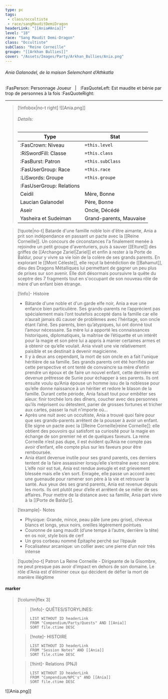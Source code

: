 ```yaml
---
type: pc
tags:
 - class/occultiste
 - race/sangMauditDemiDragon
headerLink: "[[Ania#Ania]]"
level: "18"
race: "Sang Maudit Demi-Dragon"
class: "Occultiste"
subClass: "Reine Corneille"
groupe: "[[Arkhan Bullies]]"
cover: "/Assets/Images/Party/Arkhan_Bullies/Ania.png"
---
```


###### Ania Galanodel, de la maison Selemchant d’Athkatla
:FasPerson: Personnage Joueur &nbsp; | &nbsp; :FasQuoteLeft: Est maudite et bénie par trop de personnes à la fois :FasQuoteRight:
___
> [!infobox|no-t right]
> ![[Ania.png]]
> ###### Details:
> | Type | Stat |
> | ---- | ---- |
> | :FasCrown: Niveau   | `=this.level` |
> | :RiSwordFill: Classe |  `=this.class`|
> | :FasBurst: Patron |  `=this.subClass`|
> |  :FasUserGroup: Race |  `=this.race`|
> |  :LiSwords: Groupe |  `=this.groupe`|
> | :FasUserGroup: Relations|  |
> | Ceidil | Mère, Bonne |
> | Laucian Galanodel | Père, Bonne |
> | Aseir | Oncle, Décédé |
> | Yasheira et Sudeiman | Grand-parents, Mauvaise | 

> [!quote|no-t]
> Batarde d'une famille noble loin d'être aimante, Ania a prit son indépendance en passant un pacte avec la [[Reine Corneille]]. Un concours de circonstances l'a finalement menée à rejoindre un petit groupe d'aventuriers, puis à sauver [[Elturel]] des griffes de [[Archange Zariel|Zariel]] et enfin à rester à la Porte de Baldur, pour y vivre sa vie loin de la colère de ses grands parents. En explorant le [[Mont Céleste]], elle reçut la bénédiction de [[Bahamut]], dieu des Dragons Métalliques lui permettant de gagner un peu plus de prises sur son avenir. Elle doit désormais poursuivre la quête du sceptre des 7 fragments tout en s'occupant de son nouveau rôle de mère d'un enfant bien étrange.


> [!info]- Histoire
> - Bâtarde d'une noble et d'un garde elfe noir, Ania a eue une enfance bien particulière. Ses grands-parents ne l’apprécient pas spécialement mais l’ont toutefois accepté dans la famille car elle n’aurait jamais dû causer de problèmes avec l’héritage, son oncle étant l’aîné. Ses parents, bien qu’atypiques, lui ont donné tout l’amour nécessaire. Sa mère lui a apporté les connaissances historiques, diplomatiques, la maîtrise de l’étiquette et un intérêt pour la magie et son père lui a appris à manier certaines armes et à obtenir ce qu’elle voulait. Ania vivait une vie relativement paisible et se destinait à devenir magicienne. 
> - Il y à deux ans cependant, la mort de son oncle en a fait l'unique héritière de sa famille. Ses grands parents ont été horrifiés par cette perspective et ont tenté de convaincre sa mère d’enfin prendre un époux et de faire un nouvel enfant, cette dernière est devenue prêtresse de Sunie pour échapper à ses parents. Ils ont ensuite voulu qu’Ania épouse un homme issu de la noblesse pour qu’elle donne naissance à un héritier et redore le blason de la famille. Durant cette période, Ania faisait tout pour embêter ses aïeux: finir torchée lors des dîners, coucher avec des personnes qu’ils méprisent ou détestent, parier de grosses fortunes et tricher aux cartes, passer la nuit n’importe où… 
> - Après une nuit avec un occultiste, Ania a trouvé quoi faire pour que ses grands-parents arrêtent de la pousser à avoir un enfant. Elle signe un pacte avec la [[Reine Corneille|reine Corneille]]: elle obtient des pouvoirs qui satisfont sa curiosité pour la magie en échange de son premier né et de quelques faveurs. La reine Corneille n’est pas dupe, il est évident qu’Ania ne compte pas avoir d’enfant, elle compte plus sur les faveurs pour être remboursée. 
> - Ania étant devenue inutile pour ses grand parents, ces derniers tentent de la faire assassiner lorsqu’elle s’entraîne avec son père.  L’elfe noir est tué, Ania est rendue aveugle et est grievement blessée mais elle s’en sort. Enragée, elle passe un accord avec une guenaude pour ramener son père à la vie et retrouver la santé. Aux yeux des ses grand parents, Ania est revenue depuis les morts. Ils ont plutôt peur d’elle et arrêtent de se mêler de ses affaires. Pour mettre de la distance avec sa famille, Ania part vivre à la [[Porte de Baldur]].

> [!example]- Notes
> - Physique: Grande, mince, peau pâle (une peu grise), cheveux blancs et longs, yeux noirs, oreilles légèrement pointues
> - Couronne de sang maudit (d’une tempe à l’autre, derrière la tête) en os noir, style bois de cerf
> - Un gros corbeau nommé Épitaphe perché sur l’épaule
> - Focalisateur arcanique: un collier avec une pierre d’un noir très intense

> [!quote|no-t] Patron
> La Reine Corneille - Dirigeante de la Gisombre, ne peut presque pas avoir d’impact en dehors de son domaine. Le rôle d'Ania est d'éliminer ceux qui décident de défier la mort de manière illégitime
 
#### marker
> [!column|flex 3]
>> [!info]- QUÊTES/STORYLINES:
>>```dataview
>>LIST WITHOUT ID headerLink
>>FROM "Compendium/Party/Quests" AND [[Ania]]
>>SORT file.ctime DESC
>
>>[!note]- HISTOIRE
>>```dataview
>>LIST WITHOUT ID headerLink
>>FROM "Session Notes" AND [[Ania]]
>>SORT file.ctime DESC
>
>>[!hint]- Relations (PNJ)
>>```dataview
>>LIST WITHOUT ID headerLink
>>FROM "Compendium/NPC's" AND [[Ania]]
>>SORT file.ctime DESC

![[Ania.png]]